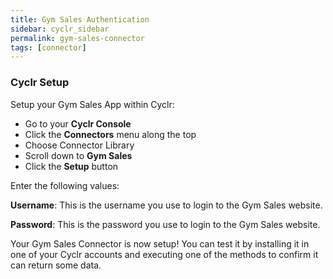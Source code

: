 ```yaml
---
title: Gym Sales Authentication
sidebar: cyclr_sidebar
permalink: gym-sales-connector
tags: [connector]
---
```


### Cyclr Setup

Setup your Gym Sales App within Cyclr:

*   Go to your **Cyclr Console**
*   Click the **Connectors** menu along the top
*   Choose Connector Library
*   Scroll down to **Gym Sales**
*   Click the **Setup** button

Enter the following values:

**Username**: This is the username you use to login to the Gym Sales website.

**Password**: This is the password you use to login to the Gym Sales website.


Your Gym Sales Connector is now setup! You can test it by installing it in one of your Cyclr accounts and executing one of the methods to confirm it can return some data.
